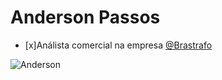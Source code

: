 #  Anderson Passos

- [x]Análista comercial na empresa [@Brastrafo](http://www.brastrafo.com.br)

![Anderson](https://cdn1.thr.com/sites/default/files/imagecache/scale_crop_768_433/2016/02/simp2006_homerarmscrossed_f_hires2_-_h_2016.jpg)
